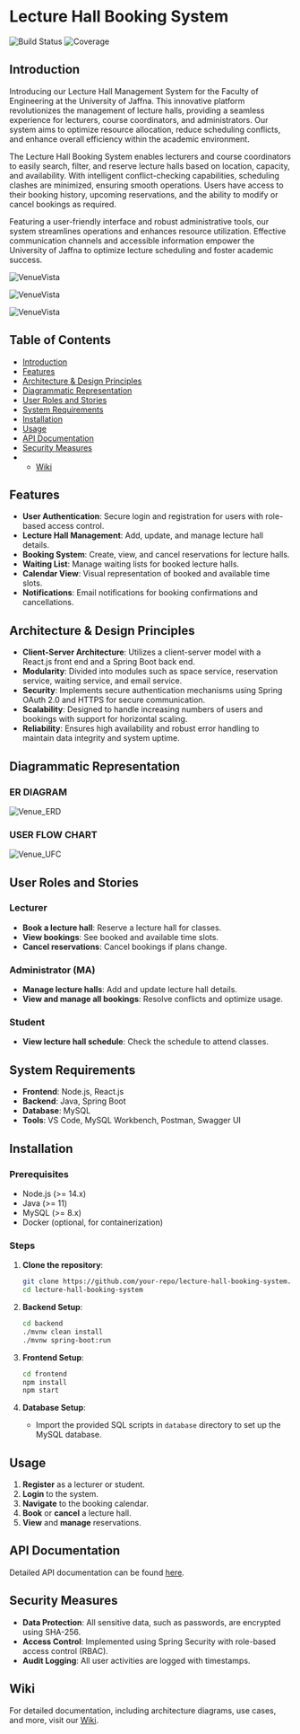 
# Lecture Hall Booking System

![Build Status](https://img.shields.io/badge/build-passing-brightgreen.svg)
![Coverage](https://img.shields.io/badge/coverage-100%25-brightgreen.svg)

## Introduction

Introducing our Lecture Hall Management System for the Faculty of Engineering at the University of Jaffna. This innovative platform revolutionizes the management of lecture halls, providing a seamless experience for lecturers, course coordinators, and administrators. Our system aims to optimize resource allocation, reduce scheduling conflicts, and enhance overall efficiency within the academic environment.

The Lecture Hall Booking System enables lecturers and course coordinators to easily search, filter, and reserve lecture halls based on location, capacity, and availability. With intelligent conflict-checking capabilities, scheduling clashes are minimized, ensuring smooth operations. Users have access to their booking history, upcoming reservations, and the ability to modify or cancel bookings as required.

Featuring a user-friendly interface and robust administrative tools, our system streamlines operations and enhances resource utilization. Effective communication channels and accessible information empower the University of Jaffna to optimize lecture scheduling and foster academic success.

![VenueVista](https://github.com/RuwanPradeep0/VenueVista/blob/main/docs/Images/HomePage.png)


![VenueVista](https://github.com/RuwanPradeep0/VenueVista/blob/main/docs/Images/ManageReservations.png)


![VenueVista](https://github.com/RuwanPradeep0/VenueVista/blob/main/docs/Images/ManageWaitings.png)

## Table of Contents

- [Introduction](#introduction)
- [Features](#features)
- [Architecture & Design Principles](#architecture--design-principles)
- [Diagrammatic Representation](#diagrammatic-representation)
- [User Roles and Stories](#user-roles-and-stories)
- [System Requirements](#system-requirements)
- [Installation](#installation)
- [Usage](#usage)
- [API Documentation](#api-documentation)
- [Security Measures](#security-measures)
- - [Wiki](#wiki)

## Features

- **User Authentication**: Secure login and registration for users with role-based access control.
- **Lecture Hall Management**: Add, update, and manage lecture hall details.
- **Booking System**: Create, view, and cancel reservations for lecture halls.
- **Waiting List**: Manage waiting lists for booked lecture halls.
- **Calendar View**: Visual representation of booked and available time slots.
- **Notifications**: Email notifications for booking confirmations and cancellations.

## Architecture & Design Principles

- **Client-Server Architecture**: Utilizes a client-server model with a React.js front end and a Spring Boot back end.
- **Modularity**: Divided into modules such as space service, reservation service, waiting service, and email service.
- **Security**: Implements secure authentication mechanisms using Spring OAuth 2.0 and HTTPS for secure communication.
- **Scalability**: Designed to handle increasing numbers of users and bookings with support for horizontal scaling.
- **Reliability**: Ensures high availability and robust error handling to maintain data integrity and system uptime.

## Diagrammatic Representation
### ER DIAGRAM 

![Venue_ERD](https://github.com/RuwanPradeep0/VenueVista/blob/main/docs/Images/ER_Diagram.png)

### USER FLOW CHART 

![Venue_UFC](https://github.com/RuwanPradeep0/VenueVista/blob/main/docs/Images/UserFlowChart.png)

## User Roles and Stories

### Lecturer
- **Book a lecture hall**: Reserve a lecture hall for classes.
- **View bookings**: See booked and available time slots.
- **Cancel reservations**: Cancel bookings if plans change.

### Administrator (MA)
- **Manage lecture halls**: Add and update lecture hall details.
- **View and manage all bookings**: Resolve conflicts and optimize usage.

### Student
- **View lecture hall schedule**: Check the schedule to attend classes.

## System Requirements

- **Frontend**: Node.js, React.js
- **Backend**: Java, Spring Boot
- **Database**: MySQL
- **Tools**: VS Code, MySQL Workbench, Postman, Swagger UI

## Installation

### Prerequisites

- Node.js (>= 14.x)
- Java (>= 11)
- MySQL (>= 8.x)
- Docker (optional, for containerization)

### Steps

1. **Clone the repository**:
    ```sh
    git clone https://github.com/your-repo/lecture-hall-booking-system.git
    cd lecture-hall-booking-system
    ```

2. **Backend Setup**:
    ```sh
    cd backend
    ./mvnw clean install
    ./mvnw spring-boot:run
    ```

3. **Frontend Setup**:
    ```sh
    cd frontend
    npm install
    npm start
    ```

4. **Database Setup**:
    - Import the provided SQL scripts in `database` directory to set up the MySQL database.

## Usage

1. **Register** as a lecturer or student.
2. **Login** to the system.
3. **Navigate** to the booking calendar.
4. **Book** or **cancel** a lecture hall.
5. **View** and **manage** reservations.

## API Documentation

Detailed API documentation can be found [here](https://github.com/RuwanPradeep0/VenueVista/wiki/API-Documentation).

## Security Measures

- **Data Protection**: All sensitive data, such as passwords, are encrypted using SHA-256.
- **Access Control**: Implemented using Spring Security with role-based access control (RBAC).
- **Audit Logging**: All user activities are logged with timestamps.

## Wiki

For detailed documentation, including architecture diagrams, use cases, and more, visit our [Wiki](https://github.com/RuwanPradeep0/VenueVista/wiki).
